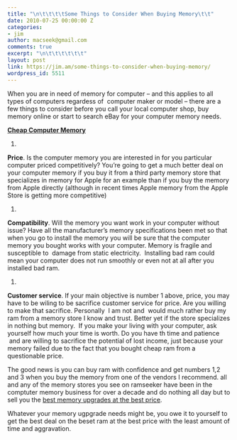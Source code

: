 ```yaml
---
title: "\n\t\t\t\tSome Things to Consider When Buying Memory\t\t"
date: 2010-07-25 00:00:00 Z
categories:
- jim
author: macseek@gmail.com
comments: true
excerpt: "\n\t\t\t\t\t\t"
layout: post
link: https://jim.am/some-things-to-consider-when-buying-memory/
wordpress_id: 5511
---
```


When you are in need of memory for computer – and this applies to all types of computers regardess of  computer maker or model – there are a few things to consider before you call your local computer shop, buy memory online or start to search eBay for your computer memory needs.




**[Cheap Computer Memory]("http://www.amazon.com/gp/product/B001PS9UKW/ref=as_li_ss_tl?ie=UTF8&tag=ramseeker-20&linkCode=as2&camp=1789&creative=390957&creativeASIN=B001PS9UKW)**






  1. 



**Price**. Is the computer memory you are interested in for you particular computer priced competitively? You’re going to get a much better deal on your computer memory if you buy it from a third party memory store that specializes in memory for Apple for an example than if you buy the memory from Apple directly (although in recent times Apple memory from the Apple Store is getting more competitive)






  1. 



**Compatibility**. Will the memory you want work in your computer without issue? Have all the manufacturer’s memory specifications been met so that when you go to install the memory you will be sure that the computer memory you bought works with your computer. Memory is fragile and susceptible to  damage from static electricity.  Installing bad ram could mean your computer does not run smoothly or even not at all after you installed bad ram.






  1. 



**Customer service**. If your main objective is number 1 above, price, you may have to be wiling to be sacrifice customer service for price. Are you willing to make that sacrifice. Personally  I am not and  would much rather buy my ram from a memory store I know and trust. Better yet if the store specializes in nothing but memory.  If you make your living with your computer, ask yourself how much your time is worth. Do you have th time and patience  and are willing to sacrifice the potential of lost income, just because your memory failed due to the fact that you bought cheap ram from a questionable price.




The good news is you can buy ram with confidence and get numbers 1,2 and 3 when you buy the memory from one of the vendors I recommend. all and any of the memory stores you see on ramseeker have been in the comptuter memory business for over a decade and do nothing all day but to sell you the [best memory upgrades at the best price](http://www.jim.am).




Whatever your memory ugpgrade needs might be, you owe it to yourself to get the best deal on the beset ram at the best price with the least amount of time and aggravation.


		

